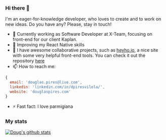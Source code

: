 ### Hi there 👋

I'm an eager-for-knowledge developer, who loves to create and to work on new ideas. Do you have any? Please, stay in touch!

- 🔭 Currently working as Software Developer at X-Team, focusing on front-end for our client Kaplan.
- 🌱 Improving my React Native skills
- 👯 I have awesome collaborative projects, such as [heyho.io](https://heyho.io), a nice site with some very helpful front-end tools. You can check it out the repository [here](https://github.com/heyhoio/heyho)
- 📫 How to reach me:
```javascript
{
  email: 'douglas.pires@live.com',
  linkedin: 'linkedin.com/in/dpiresvilela/',
  website: 'douglaspires.com'
}
```
- ⚡ Fast fact: I love parmigiana

### My stats

[![Doug's github stats](https://github-readme-stats.vercel.app/api?username=douglas-pires&show_icons=true&theme=radical&count_private=true)](https://github.com/douglas-pires)
